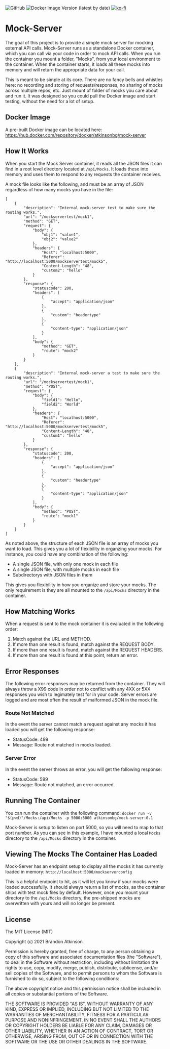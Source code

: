 ![GitHub](https://img.shields.io/github/license/atkinsonbg/mock-server) 
![Docker Image Version (latest by date)](https://img.shields.io/docker/v/atkinsonbg/mock-server) 
[![ko-fi](https://ko-fi.com/img/githubbutton_sm.svg)](https://ko-fi.com/O5O63ENS7)

# Mock-Server
The goal of this project is to provide a simple mock server for mocking external API calls. Mock-Server runs as a standalone Docker container, which you can call via your code in order to mock API calls. When you run the container you mount a folder, "Mocks", from your local environment to the container. When the container starts, it loads all these mocks into memory and will return the appropriate data for your call. 

This is meant to be simple at its core. There are no fancy bells and whistles here: no recording and storing of requests/responses, no sharing of mocks across multiple repos, etc. Just mount of folder of mocks you care about and run it. It was designed so you could pull the Docker image and start testing, without the need for a lot of setup.

## Docker Image
A pre-built Docker image can be located here: https://hub.docker.com/repository/docker/atkinsonbg/mock-server


## How It Works
When you start the Mock Server container, it reads all the JSON files it can find in a root level directory located at `/api/Mocks`. It loads these into memory and uses them to respond to any requests the container receives. 

A mock file looks like the following, and must be an array of JSON regardless of how many mocks you have in the file:
```
[
    {
        "description": "Internal mock-server test to make sure the routing works.",
        "url": "/mockservertest/mock1",
        "method": "GET",
        "request": {
            "body": {
                "obj1": "value1",
                "obj2": "value2"
            },
            "headers": {
                "Host": "localhost:5000",
                "Referer": "http://localhost:5000/mockservertest/mock5",
                "Content-Length": "48",
                "custom2": "hello"
            }
        },
        "response": {
            "statuscode": 200,
            "headers": [
                {
                    "accept": "application/json"
                },
                {
                    "custom": "headertype"
                },
                {
                    "content-type": "application/json"
                }
            ],
            "body": {
                "method": "GET",
                "route": "mock2"
            }
        }
    },
    {
        "description": "Internal mock-server a test to make sure the routing works.",
        "url": "/mockservertest/mock1",
        "method": "POST",
        "request": {
            "body": {
                "field1": "Hello",
                "field2": "World"
            },
            "headers": {
                "Host": "localhost:5000",
                "Referer": "http://localhost:5000/mockservertest/mock5",
                "Content-Length": "48",
                "custom1": "hello"
            }
        },
        "response": {
            "statuscode": 200,
            "headers": [
                {
                    "accept": "application/json"
                },
                {
                    "custom": "headertype"
                },
                {
                    "content-type": "application/json"
                }
            ],
            "body": {
                "method": "POST",
                "route": "mock1"
            }
        }
    }
]
```

As noted above, the structure of each JSON file is an array of mocks you want to load. This gives you a lot of flexibility in organzing your mocks. For instance, you could have any combination of the following:
- A single JSON file, with only one mock in each file
- A single JSON file, with multiple mocks in each file
- Subdirectorys with JSON files in them

This gives you flexibility in how you organize and store your mocks. The only requirement is they are all mounted to the `/api/Mocks` directory in the container.

## How Matching Works
When a request is sent to the mock container it is evaluated in the following order:
1. Match against the URL and METHOD.
2. If more than one result is found, match against the REQUEST BODY.
3. If more than one result is found, match against the REQUEST HEADERS.
4. If more than one result is found at this point, return an error.

## Error Responses
The following error responses may be returned from the container. They will always throw a X99 code in order not to conflict with any 4XX or 5XX responses you wish to legimately test for in your code. Server errors are logged and are most often the result of malformed JSON in the mock file.

### Route Not Matched
In the event the server cannot match a request against any mocks it has loaded you will get the following response:
- StatusCode: 499
- Message: Route not matched in mocks loaded.

### Server Error
In the event the server throws an error, you will get the following response:
- StatusCode: 599
- Message: Route not matched, an error occurred.

## Running The Container
You can run the container with the following command:
`docker run -v "$(pwd)"/Mocks:/api/Mocks -p 5000:5000 atkinsonbg/mock-server:0.1`

Mock-Server is setup to listen on port 5000, so you will need to map to that port number. As you can see in this example, I have mounted a local `Mocks` directory to the `/api/Mocks` directory in the container.

## Viewing The Mocks The Container Has Loaded
Mock-Server has an endpoint setup to display all the mocks it has currently loaded in memory:
`http://localhost:5000/mockserverconfig`

This is a helpful endpoint to hit, as it will let you know if your mocks were loaded successfully. It should always return a list of mocks, as the container ships with test mock files by default. However, once you mount your directory to the `/api/Mocks` directory, the pre-shipped mocks are overwritten with yours and will no longer be present.

## License
 
The MIT License (MIT)

Copyright (c) 2021 Brandon Atkinson

Permission is hereby granted, free of charge, to any person obtaining a copy of this software and associated documentation files (the "Software"), to deal in the Software without restriction, including without limitation the rights to use, copy, modify, merge, publish, distribute, sublicense, and/or sell copies of the Software, and to permit persons to whom the Software is furnished to do so, subject to the following conditions:

The above copyright notice and this permission notice shall be included in all copies or substantial portions of the Software.

THE SOFTWARE IS PROVIDED "AS IS", WITHOUT WARRANTY OF ANY KIND, EXPRESS OR IMPLIED, INCLUDING BUT NOT LIMITED TO THE WARRANTIES OF MERCHANTABILITY, FITNESS FOR A PARTICULAR PURPOSE AND NONINFRINGEMENT. IN NO EVENT SHALL THE AUTHORS OR COPYRIGHT HOLDERS BE LIABLE FOR ANY CLAIM, DAMAGES OR OTHER LIABILITY, WHETHER IN AN ACTION OF CONTRACT, TORT OR OTHERWISE, ARISING FROM, OUT OF OR IN CONNECTION WITH THE SOFTWARE OR THE USE OR OTHER DEALINGS IN THE SOFTWARE.
